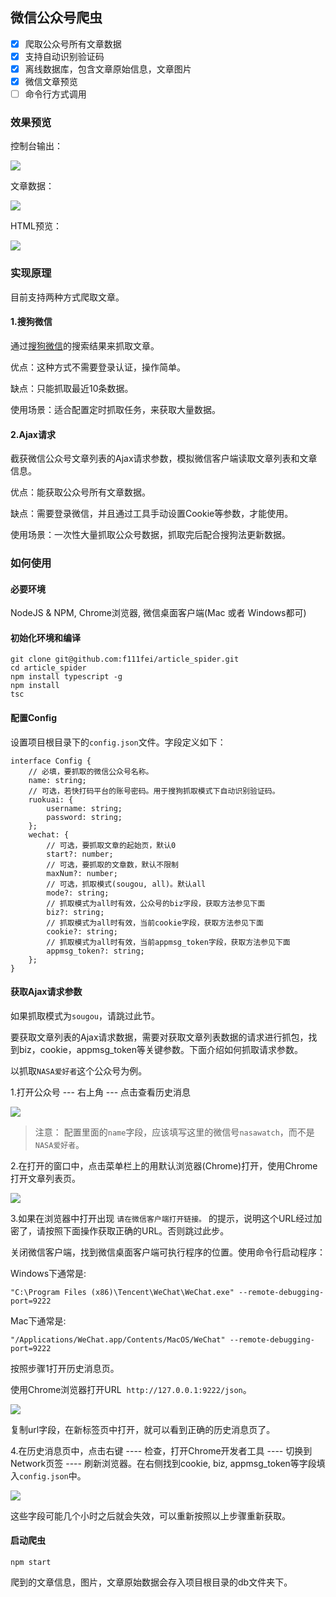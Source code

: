 ## 微信公众号爬虫

- [x] 爬取公众号所有文章数据
- [x] 支持自动识别验证码
- [x] 离线数据库，包含文章原始信息，文章图片
- [x] 微信文章预览
- [ ] 命令行方式调用

### 效果预览

控制台输出：

![](/images/demo_1.png)

文章数据：

![](/images/demo_2.png)

HTML预览：

![](/images/demo_3.png)

### 实现原理

目前支持两种方式爬取文章。

#### 1.搜狗微信

通过[搜狗微信](http://weixin.sogou.com/)的搜索结果来抓取文章。

优点：这种方式不需要登录认证，操作简单。

缺点：只能抓取最近10条数据。

使用场景：适合配置定时抓取任务，来获取大量数据。

#### 2.Ajax请求

截获微信公众号文章列表的Ajax请求参数，模拟微信客户端读取文章列表和文章信息。

优点：能获取公众号所有文章数据。

缺点：需要登录微信，并且通过工具手动设置Cookie等参数，才能使用。

使用场景：一次性大量抓取公众号数据，抓取完后配合搜狗法更新数据。


### 如何使用

#### 必要环境

NodeJS & NPM, Chrome浏览器, 微信桌面客户端(Mac 或者 Windows都可)

#### 初始化环境和编译

    git clone git@github.com:f111fei/article_spider.git
    cd article_spider
    npm install typescript -g
    npm install
    tsc

#### 配置Config

设置项目根目录下的`config.json`文件。字段定义如下：

```
interface Config {
    // 必填，要抓取的微信公众号名称。
    name: string;
    // 可选，若快打码平台的账号密码。用于搜狗抓取模式下自动识别验证码。
    ruokuai: {
        username: string;
        password: string;
    };
    wechat: {
        // 可选，要抓取文章的起始页，默认0
        start?: number;
        // 可选，要抓取的文章数，默认不限制
        maxNum?: number;
        // 可选，抓取模式(sougou, all)。默认all
        mode?: string;
        // 抓取模式为all时有效，公众号的biz字段，获取方法参见下面
        biz?: string;
        // 抓取模式为all时有效，当前cookie字段，获取方法参见下面
        cookie?: string;
        // 抓取模式为all时有效，当前appmsg_token字段，获取方法参见下面
        appmsg_token?: string;
    };
}
```

#### 获取Ajax请求参数

如果抓取模式为`sougou`，请跳过此节。

要获取文章列表的Ajax请求数据，需要对获取文章列表数据的请求进行抓包，找到biz，cookie，appmsg_token等关键参数。下面介绍如何抓取请求参数。

以抓取`NASA爱好者`这个公众号为例。

1.打开公众号 --- 右上角 --- 点击查看历史消息

![](/images/1.png)

> 注意： 配置里面的`name`字段，应该填写这里的微信号`nasawatch`，而不是`NASA爱好者`。

2.在打开的窗口中，点击菜单栏上的用默认浏览器(Chrome)打开，使用Chrome打开文章列表页。

![](/images/2.png)

3.如果在浏览器中打开出现 `请在微信客户端打开链接。` 的提示，说明这个URL经过加密了，请按照下面操作获取正确的URL。否则跳过此步。

关闭微信客户端，找到微信桌面客户端可执行程序的位置。使用命令行启动程序：

Windows下通常是:

    "C:\Program Files (x86)\Tencent\WeChat\WeChat.exe" --remote-debugging-port=9222

Mac下通常是:

    "/Applications/WeChat.app/Contents/MacOS/WeChat" --remote-debugging-port=9222

按照步骤1打开历史消息页。

使用Chrome浏览器打开URL  `http://127.0.0.1:9222/json`。

![](/images/3.png)

复制url字段，在新标签页中打开，就可以看到正确的历史消息页了。

4.在历史消息页中，点击右键 ---- 检查，打开Chrome开发者工具 ---- 切换到Network页签 ---- 刷新浏览器。在右侧找到cookie, biz, appmsg_token等字段填入`config.json`中。

![](/images/4.png)

这些字段可能几个小时之后就会失效，可以重新按照以上步骤重新获取。

#### 启动爬虫

    npm start

爬到的文章信息，图片，文章原始数据会存入项目根目录的db文件夹下。
